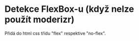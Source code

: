 Detekce FlexBox-u (když nelze použít moderizr)
============================================

Přidá do html css třídu "flex" respektive "no-flex".
